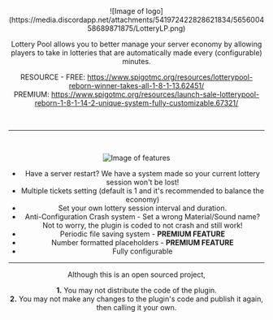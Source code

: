 <div align="center">
![Image of logo](https://media.discordapp.net/attachments/541972422828621834/565600458689871875/LotteryLP.png)


Lottery Pool allows you to better manage your server economy by allowing players to take in lotteries that are automatically made every (configurable) minutes.

RESOURCE -
FREE: https://www.spigotmc.org/resources/lotterypool-reborn-winner-takes-all-1-8-1-13.62451/ <br>
PREMIUM: https://www.spigotmc.org/resources/launch-sale-lotterypool-reborn-1-8-1-14-2-unique-system-fully-customizable.67321/


<br>

---
<br>

![Image of features](https://i.imgur.com/7frb5Au.png)
* Have a server restart? We have a system made so your current lottery session won't be lost!
* Multiple tickets setting (default is 1 and it's recommended to balance the economy)
* Set your own lottery session interval and duration.
* Anti-Configuration Crash system - Set a wrong Material/Sound name? Not to worry, the plugin is coded to not crash and still work!
* Periodic file saving system - **PREMIUM FEATURE**
* Number formatted placeholders - **PREMIUM FEATURE**
* Fully configurable





---

Although this is an open sourced project,

**1.** You may not distribute the code of the plugin. <br>
**2.** You may not make any changes to the plugin's code and publish it again, then calling it your own.


